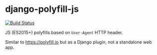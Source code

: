 # django-polyfill-js

[![Build Status](https://travis-ci.org/kottenator/django-polyfill-js.svg?branch=master)](https://travis-ci.org/kottenator/django-polyfill-js)

JS (ES2015+) polyfills based on `User-Agent` HTTP header. 

Similar to https://polyfill.io but as a Django plugin, not a standalone web app.
